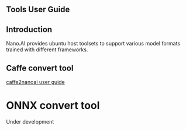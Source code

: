 ## Tools User Guide

## Introduction

Nano.AI provides ubuntu host toolsets to support various model formats trained with different frameworks.

## Caffe convert tool
[caffe2nanoai user guide](./caffe2nanoai_user_guide.md)

# ONNX convert tool
Under development